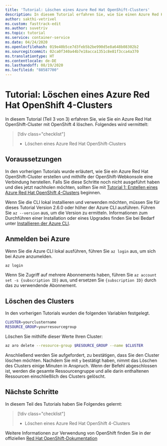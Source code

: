 ```yaml
---
title: 'Tutorial: Löschen eines Azure Red Hat OpenShift-Clusters'
description: In diesem Tutorial erfahren Sie, wie Sie einen Azure Red Hat OpenShift-Cluster mithilfe der Azure-Befehlszeilenschnittstelle löschen.
author: sakthi-vetrivel
ms.custom: fasttrack-edit
ms.author: suvetriv
ms.topic: tutorial
ms.service: container-service
ms.date: 04/24/2020
ms.openlocfilehash: 019e40b5ce7d3feb5b2be990d5e8a648b08302b2
ms.sourcegitcommit: 02ca0f340a44b7e18acca1351c8e81f3cca4a370
ms.translationtype: HT
ms.contentlocale: de-DE
ms.lasthandoff: 08/19/2020
ms.locfileid: "88587700"
---
```

# <a name="tutorial-delete-an-azure-red-hat-openshift-4-cluster"></a>Tutorial: Löschen eines Azure Red Hat OpenShift 4-Clusters

In diesem Tutorial (Teil 3 von 3) erfahren Sie, wie Sie ein Azure Red Hat OpenShift-Cluster mit OpenShift 4 löschen. Folgendes wird vermittelt:

> [!div class="checklist"]
> * Löschen eines Azure Red Hat OpenShift-Clusters


## <a name="before-you-begin"></a>Voraussetzungen

In den vorherigen Tutorials wurde erläutert, wie Sie ein Azure Red Hat OpenShift-Cluster erstellen und mithilfe der OpenShift-Webkonsole eine Verbindung herstellen. Falls Sie diese Schritte noch nicht ausgeführt haben und dies jetzt nachholen möchten, sollten Sie mit [Tutorial 1: Erstellen eines Azure Red Hat OpenShift 4-Clusters](tutorial-create-cluster.md) beginnen.

Wenn Sie die CLI lokal installieren und verwenden möchten, müssen Sie für dieses Tutorial Version 2.6.0 oder höher der Azure CLI ausführen. Führen Sie `az --version` aus, um die Version zu ermitteln. Informationen zum Durchführen einer Installation oder eines Upgrades finden Sie bei Bedarf unter [Installieren der Azure CLI](https://docs.microsoft.com/cli/azure/install-azure-cli?view=azure-cli-latest).

## <a name="sign-in-to-azure"></a>Anmelden bei Azure

Wenn Sie die Azure CLI lokal ausführen, führen Sie `az login` aus, um sich bei Azure anzumelden.

```bash
az login
```

Wenn Sie Zugriff auf mehrere Abonnements haben, führen Sie `az account set -s {subscription ID}` aus, und ersetzen Sie `{subscription ID}` durch das zu verwendende Abonnement.

## <a name="delete-the-cluster"></a>Löschen des Clusters

In den vorherigen Tutorials wurden die folgenden Variablen festgelegt.

```bash
CLUSTER=yourclustername
RESOURCE_GROUP=yourresourcegroup
```

Löschen Sie mithilfe dieser Werte Ihren Cluster:

```bash
az aro delete --resource-group $RESOURCE_GROUP --name $CLUSTER
```

Anschließend werden Sie aufgefordert, zu bestätigen, dass Sie den Cluster löschen möchten. Nachdem Sie mit `y` bestätigt haben, nimmt das Löschen des Clusters einige Minuten in Anspruch. Wenn der Befehl abgeschlossen ist, werden die gesamte Ressourcengruppe und alle darin enthaltenen Ressourcen einschließlich des Clusters gelöscht.

## <a name="next-steps"></a>Nächste Schritte

In diesem Teil des Tutorials haben Sie Folgendes gelernt:
> [!div class="checklist"]
> * Löschen eines Azure Red Hat OpenShift 4-Clusters

Weitere Informationen zur Verwendung von OpenShift finden Sie in der offiziellen [Red Hat OpenShift-Dokumentation](https://www.openshift.com/try)
